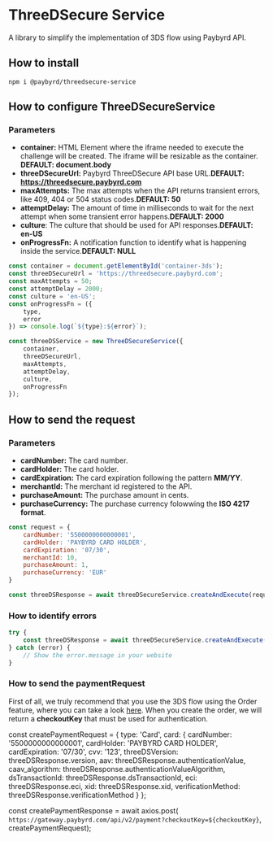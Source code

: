 # ThreeDSecure Service

A library to simplify the implementation of 3DS flow using Paybyrd API.

## How to install

```npm i @paybyrd/threedsecure-service```

## How to configure ThreeDSecureService

### Parameters

* **container:** HTML Element where the iframe needed to execute the challenge will be created. The iframe will be resizable as the container. **DEFAULT: document.body**
* **threeDSecureUrl:** Paybyrd ThreeDSecure API base URL.**DEFAULT: https://threedsecure.paybyrd.com**
* **maxAttempts:** The max attempts when the API returns transient errors, like 409, 404 or 504 status codes.**DEFAULT: 50**
* **attemptDelay:** The amount of time in milliseconds to wait for the next attempt when some transient error happens.**DEFAULT: 2000**
* **culture**: The culture that should be used for API responses.**DEFAULT: en-US**
* **onProgressFn:** A notification function to identify what is happening inside the service.**DEFAULT: NULL**


```js
const container = document.getElementById('container-3ds');
const threeDSecureUrl = 'https://threedsecure.paybyrd.com';
const maxAttempts = 50;
const attemptDelay = 2000;
const culture = 'en-US';
const onProgressFn = ({
    type,
    error
}) => console.log(`${type}:${error}`);

const threeDSService = new ThreeDSecureService({
    container,
    threeDSecureUrl,
    maxAttempts,
    attemptDelay,
    culture,
    onProgressFn
});
```

## How to send the request

### Parameters
* **cardNumber:** The card number.
* **cardHolder:** The card holder.
* **cardExpiration:** The card expiration following the pattern **MM/YY**.
* **merchantId:** The merchant id registered to the API.
* **purchaseAmount:** The purchase amount in cents.
* **purchaseCurrency:** The purchase currency folowwing the **ISO 4217 format**.

```js
const request = {
    cardNumber: '5500000000000001',
    cardHolder: 'PAYBYRD CARD HOLDER',
    cardExpiration: '07/30',
    merchantId: 10,
    purchaseAmount: 1,
    purchaseCurrency: 'EUR'
}

const threeDSResponse = await threeDSecureService.createAndExecute(request);
```

### How to identify errors

```js
try {
    const threeDSResponse = await threeDSecureService.createAndExecute(request);
} catch (error) {
    // Show the error.message in your website
}
```

### How to send the paymentRequest

First of all, we truly recommend that you use the 3DS flow using the Order feature, where you can take a look [here](https://docs.paybyrd.com/docs/hosted-form-v2). When you create the order, we will return a **checkoutKey** that must be used for authentication.

const createPaymentRequest = {
    type: 'Card',
    card: {
        cardNumber: '5500000000000001',
        cardHolder: 'PAYBYRD CARD HOLDER',
        cardExpiration: '07/30',
        cvv: '123',
        threeDSVersion: threeDSResponse.version,
        aav: threeDSResponse.authenticationValue,
        caav_algorithm: threeDSResponse.authenticationValueAlgorithm,
        dsTransactionId: threeDSResponse.dsTransactionId,
        eci: threeDSResponse.eci,
        xid: threeDSResponse.xid,
        verificationMethod: threeDSResponse.verificationMethod
    }
};

const createPaymentResponse = await axios.post(
    `https://gateway.paybyrd.com/api/v2/payment?checkoutKey=${checkoutKey}`,
    createPaymentRequest);

```
